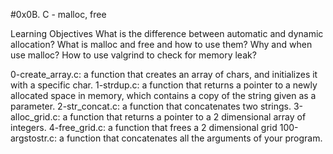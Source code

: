 #0x0B. C - malloc, free

Learning Objectives
What is the difference between automatic and dynamic allocation?
What is malloc and free and how to use them?
Why and when use malloc?
How to use valgrind to check for memory leak?

0-create_array.c: a function that creates an array of chars, and initializes it with a specific char.
1-strdup.c: a function that returns a pointer to a newly allocated space in memory, which contains a copy of the string given as a parameter.
2-str_concat.c: a function that concatenates two strings.
3-alloc_grid.c: a function that returns a pointer to a 2 dimensional array of integers.
4-free_grid.c: a function that frees a 2 dimensional grid
100-argstostr.c: a function that concatenates all the arguments of your program.
